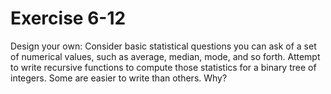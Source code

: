 # Exercise 6-12

Design your own: Consider basic statistical questions you can ask of a set of numerical values, such as average, median, mode, and so forth. Attempt to write recursive functions to compute those statistics for a binary tree of integers. Some are easier to write than others. Why?

